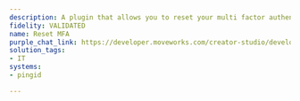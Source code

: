 ```yaml
---
description: A plugin that allows you to reset your multi factor authentication.
fidelity: VALIDATED
name: Reset MFA
purple_chat_link: https://developer.moveworks.com/creator-studio/developer-tools/purple-chat/?conversation=%7B%22startTimestamp%22%3A%2211%3A43%2BAM%22%2C%22messages%22%3A%5B%7B%22parts%22%3A%5B%7B%22richText%22%3A%22%3Cp%3EI+want+to+reset+my+MFA%3C%2Fp%3E%22%7D%5D%2C%22role%22%3A%22user%22%7D%2C%7B%22parts%22%3A%5B%7B%22richText%22%3A%22%3Cp%3ETo+reset+your+%3Cstrong%3Emulti-factor+authentication+%28MFA%29%3C%2Fstrong%3E%2C+please+select+one+of+the+following+options%3A%3C%2Fp%3E%5Cn%3Col%3E%5Cn++%3Cli%3E%3Cstrong%3EPing+Identity+-+iPhone%3C%2Fstrong%3E.%3C%2Fli%3E%5Cn++%3Cli%3E%3Cstrong%3EGoogle+Authenticator%3C%2Fstrong%3E%3C%2Fli%3E%5Cn%3C%2Fol%3E%22%7D%5D%2C%22role%22%3A%22assistant%22%7D%2C%7B%22parts%22%3A%5B%7B%22richText%22%3A%221%22%7D%5D%2C%22role%22%3A%22user%22%7D%2C%7B%22parts%22%3A%5B%7B%22richText%22%3A%22%3Cp%3EConfirm+the+reset+of+your+%3Cstrong%3Emulti-factor+authentication+%28MFA%29%3C%2Fstrong%3E+for+%3Cstrong%3EPing+Identity+-+iPhone%3C%2Fstrong%3E.%3C%2Fp%3E%22%7D%2C%7B%22buttons%22%3A%5B%7B%22buttonText%22%3A%22Yes%22%2C%22style%22%3A%22filled%22%7D%2C%7B%22buttonText%22%3A%22No%22%2C%22style%22%3A%22outlined%22%7D%5D%7D%5D%2C%22role%22%3A%22assistant%22%7D%2C%7B%22parts%22%3A%5B%7B%22richText%22%3A%22Yes%22%7D%5D%2C%22role%22%3A%22user%22%7D%2C%7B%22parts%22%3A%5B%7B%22richText%22%3A%22%3Cp%3EYour+%3Cstrong%3EMulti-Factor+Authentication%3C%2Fstrong%3E+%28MFA%29+has+been+successfully+reset%21+The+related+ticket+INC1231993+has+also+been+resolved.%26nbsp%3B%3Cbr%3E%5Cn%3C%2Fp%3E%5Cn%3Cp%3EHere+are+the+next+steps+for+setting+up+your+new+MFA%3A%3C%2Fp%3E%5Cn%3Cp%3E1.+Please+find+detailed+setup+instructions+%3Cem%3Ehere%3C%2Fem%3E.%26nbsp%3B%3C%2Fp%3E%5Cn%3Cp%3E2.+Click+this+link+to+set+up+your+new+%3Cstrong%3EMulti-Factor%3C%2Fstrong%3E+%3Cstrong%3EAuthentication+%3C%2Fstrong%3E%28MFA%29%3A+%3Cem%3ESet+up+MFA%3Cbr%3E%5Cn%3C%2Fem%3E%3C%2Fp%3E%5Cn%3Cp%3EIf+you+have+any+further+questions+or+need+assistance%2C+feel+free+to+ask%21%3C%2Fp%3E%22%7D%2C%7B%22citations%22%3A%5B%7B%22citationTitle%22%3A%22INC1231993%22%2C%22connectorName%22%3A%22servicenow%22%7D%2C%7B%22citationTitle%22%3A%22Setup+Instructions%22%2C%22connectorName%22%3A%22servicenow%22%7D%5D%7D%5D%2C%22role%22%3A%22assistant%22%7D%5D%2C%22assistantConfig%22%3A%7B%22userName%22%3A%22Moveworks+Copilot%22%2C%22initials%22%3A%22U%22%2C%22color%22%3A%22%23ebeefc%22%2C%22foregroundColor%22%3A%22%233556e3%22%2C%22providedIcon%22%3A%22silhoutte%22%7D%7D
solution_tags:
- IT
systems:
- pingid

---
```

